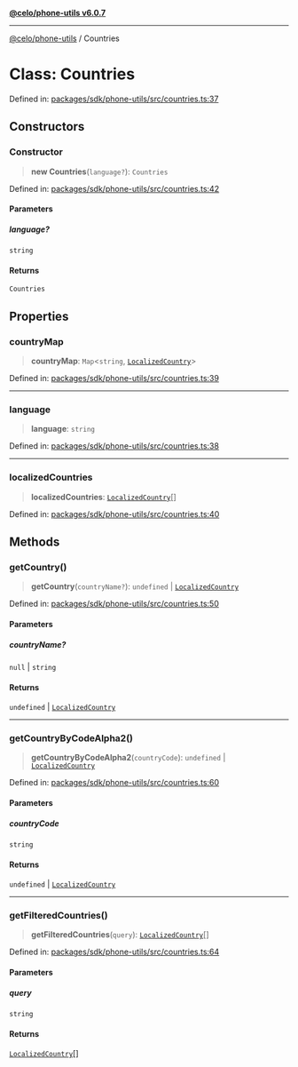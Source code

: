 [**@celo/phone-utils v6.0.7**](../README.md)

***

[@celo/phone-utils](../globals.md) / Countries

# Class: Countries

Defined in: [packages/sdk/phone-utils/src/countries.ts:37](https://github.com/celo-org/developer-tooling/blob/master/packages/sdk/phone-utils/src/countries.ts#L37)

## Constructors

### Constructor

> **new Countries**(`language?`): `Countries`

Defined in: [packages/sdk/phone-utils/src/countries.ts:42](https://github.com/celo-org/developer-tooling/blob/master/packages/sdk/phone-utils/src/countries.ts#L42)

#### Parameters

##### language?

`string`

#### Returns

`Countries`

## Properties

### countryMap

> **countryMap**: `Map`\<`string`, [`LocalizedCountry`](../interfaces/LocalizedCountry.md)\>

Defined in: [packages/sdk/phone-utils/src/countries.ts:39](https://github.com/celo-org/developer-tooling/blob/master/packages/sdk/phone-utils/src/countries.ts#L39)

***

### language

> **language**: `string`

Defined in: [packages/sdk/phone-utils/src/countries.ts:38](https://github.com/celo-org/developer-tooling/blob/master/packages/sdk/phone-utils/src/countries.ts#L38)

***

### localizedCountries

> **localizedCountries**: [`LocalizedCountry`](../interfaces/LocalizedCountry.md)[]

Defined in: [packages/sdk/phone-utils/src/countries.ts:40](https://github.com/celo-org/developer-tooling/blob/master/packages/sdk/phone-utils/src/countries.ts#L40)

## Methods

### getCountry()

> **getCountry**(`countryName?`): `undefined` \| [`LocalizedCountry`](../interfaces/LocalizedCountry.md)

Defined in: [packages/sdk/phone-utils/src/countries.ts:50](https://github.com/celo-org/developer-tooling/blob/master/packages/sdk/phone-utils/src/countries.ts#L50)

#### Parameters

##### countryName?

`null` | `string`

#### Returns

`undefined` \| [`LocalizedCountry`](../interfaces/LocalizedCountry.md)

***

### getCountryByCodeAlpha2()

> **getCountryByCodeAlpha2**(`countryCode`): `undefined` \| [`LocalizedCountry`](../interfaces/LocalizedCountry.md)

Defined in: [packages/sdk/phone-utils/src/countries.ts:60](https://github.com/celo-org/developer-tooling/blob/master/packages/sdk/phone-utils/src/countries.ts#L60)

#### Parameters

##### countryCode

`string`

#### Returns

`undefined` \| [`LocalizedCountry`](../interfaces/LocalizedCountry.md)

***

### getFilteredCountries()

> **getFilteredCountries**(`query`): [`LocalizedCountry`](../interfaces/LocalizedCountry.md)[]

Defined in: [packages/sdk/phone-utils/src/countries.ts:64](https://github.com/celo-org/developer-tooling/blob/master/packages/sdk/phone-utils/src/countries.ts#L64)

#### Parameters

##### query

`string`

#### Returns

[`LocalizedCountry`](../interfaces/LocalizedCountry.md)[]
